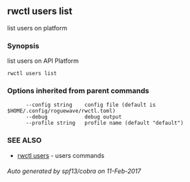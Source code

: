 ## rwctl users list

list users on platform

### Synopsis


list users on API Platform

```
rwctl users list
```

### Options inherited from parent commands

```
      --config string    config file (default is $HOME/.config/roguewave/rwctl.toml)
      --debug            debug output
      --profile string   profile name (default "default")
```

### SEE ALSO
* [rwctl users](rwctl_users.md)	 - users commands

###### Auto generated by spf13/cobra on 11-Feb-2017
